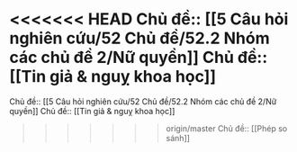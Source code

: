 <<<<<<< HEAD
Chủ đề:: [[5 Câu hỏi nghiên cứu/52 Chủ đề/52.2 Nhóm các chủ đề 2/Nữ quyền]]
Chủ đề:: [[Tin giả & nguỵ khoa học]]
=======
Chủ đề:: [[5 Câu hỏi nghiên cứu/52 Chủ đề/52.2 Nhóm các chủ đề 2/Nữ quyền]]
Chủ đề:: [[Tin giả & nguỵ khoa học]]
>>>>>>> origin/master
Chủ đề:: [[Phép so sánh]]